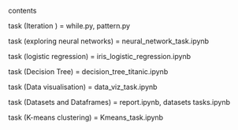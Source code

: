 contents 

task (Iteration ) = while.py, pattern.py

task (exploring neural networks) = neural_network_task.ipynb

task (logistic regression) = iris_logistic_regression.ipynb

task (Decision Tree) = decision_tree_titanic.ipynb

task (Data visualisation) = data_viz_task.ipynb

task (Datasets and Dataframes) = report.ipynb, datasets tasks.ipynb

task (K-means clustering) = Kmeans_task.ipynb 



